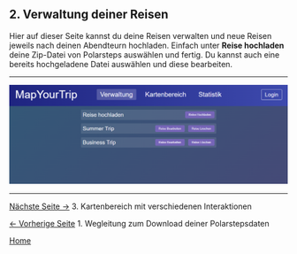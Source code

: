 ## 2. Verwaltung deiner Reisen

Hier auf dieser Seite kannst du deine Reisen verwalten und neue Reisen jeweils nach deinen Abendteurn hochladen. Einfach unter **Reise hochladen** deine Zip-Datei von Polarsteps auswählen und fertig. Du kannst auch eine bereits hochgeladene Datei auswählen und diese bearbeiten.

---

![Page Verwaltung](bilder\02_Homepage_Screenshot.png)

---

[Nächste Seite ->](03_MapPage.md) 3. Kartenbereich mit verschiedenen Interaktionen

[<- Vorherige Seite](01_Polarsteps.md) 1. Wegleitung zum Download deiner Polarstepsdaten

[Home](index.md)
